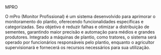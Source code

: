 MPRO

O mPro (Monitor Profissional) é um sistema desenvolvido para aprimorar o monitoramento
do plantio, oferecendo funcionalidades específicas e categorizadas. Seu objetivo é reduzir falhas e
otimizar a distribuição de sementes, garantindo maior precisão e automação para médios e grandes
produtores. Integrado a máquinas de plantio, como tratores, o sistema será operado por funcionários
responsáveis pelo plantio, enquanto o agricultor supervisionará e fornecerá os recursos necessários
para sua utilização.
